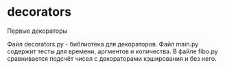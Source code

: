 # decorators
Первые декораторы

Файл decorators.py - библиотека для декораторов.
Файл main.py содержит тесты для времени, аргментов и количества.
В файле fibo.py сравнивается подсчёт чисел с декораторами кэширования и без него.
